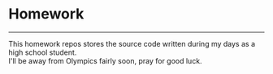 ﻿# Homework
---
This homework repos stores the source code written during my days as a high school student.  
I'll be away from Olympics fairly soon, pray for good luck.
